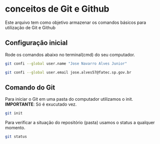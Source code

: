# conceitos de Git e Github

Este arquivo tem como objetivo armazenar os comandos básicos para utilização
de Git e Github

## Configuração inicial
Rode os comandos abaixo no terminal(cmd) do seu computador.
```bash
git confi --global user.name "Jose Navarro Alves Junior"

git confi --global user.email jose.alves57@fatec.sp.gov.br
``` 

## Comando do Git
Para iniciar o Git em uma pasta do computador utilizamos o init.
**IMPORTANTE**: Só é exucutado  vez.

```bash
git init
```

Para verificar a situação do repositório (pasta)
usamos o status a qualquer momento.
```bash
git status
```
